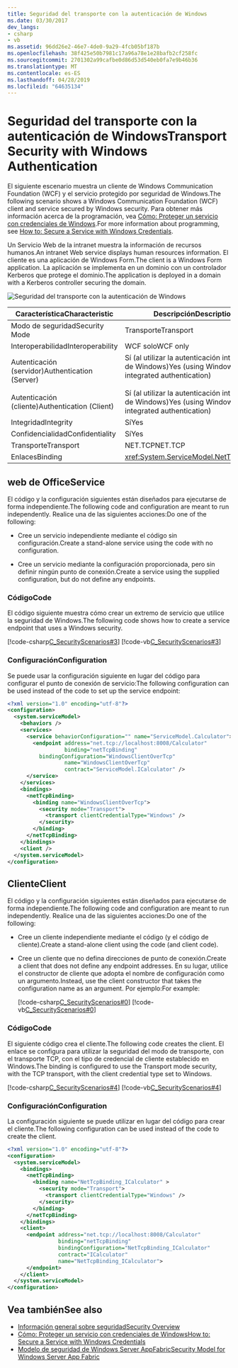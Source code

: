 ```yaml
---
title: Seguridad del transporte con la autenticación de Windows
ms.date: 03/30/2017
dev_langs:
- csharp
- vb
ms.assetid: 96dd26e2-46e7-4de0-9a29-4fcb05bf187b
ms.openlocfilehash: 38f425e50b7981c17a96a78e1e28bafb2cf258fc
ms.sourcegitcommit: 2701302a99cafbe0d86d53d540eb0fa7e9b46b36
ms.translationtype: MT
ms.contentlocale: es-ES
ms.lasthandoff: 04/28/2019
ms.locfileid: "64635134"
---
```

# <a name="transport-security-with-windows-authentication"></a><span data-ttu-id="a5fcc-102">Seguridad del transporte con la autenticación de Windows</span><span class="sxs-lookup"><span data-stu-id="a5fcc-102">Transport Security with Windows Authentication</span></span>
<span data-ttu-id="a5fcc-103">El siguiente escenario muestra un cliente de Windows Communication Foundation (WCF) y el servicio protegido por seguridad de Windows.</span><span class="sxs-lookup"><span data-stu-id="a5fcc-103">The following scenario shows a Windows Communication Foundation (WCF) client and service secured by Windows security.</span></span> <span data-ttu-id="a5fcc-104">Para obtener más información acerca de la programación, vea [Cómo: Proteger un servicio con credenciales de Windows](../../../../docs/framework/wcf/how-to-secure-a-service-with-windows-credentials.md).</span><span class="sxs-lookup"><span data-stu-id="a5fcc-104">For more information about programming, see [How to: Secure a Service with Windows Credentials](../../../../docs/framework/wcf/how-to-secure-a-service-with-windows-credentials.md).</span></span>  
  
 <span data-ttu-id="a5fcc-105">Un Servicio Web de la intranet muestra la información de recursos humanos.</span><span class="sxs-lookup"><span data-stu-id="a5fcc-105">An intranet Web service displays human resources information.</span></span> <span data-ttu-id="a5fcc-106">El cliente es una aplicación de Windows Form.</span><span class="sxs-lookup"><span data-stu-id="a5fcc-106">The client is a Windows Form application.</span></span> <span data-ttu-id="a5fcc-107">La aplicación se implementa en un dominio con un controlador Kerberos que protege el dominio.</span><span class="sxs-lookup"><span data-stu-id="a5fcc-107">The application is deployed in a domain with a Kerberos controller securing the domain.</span></span>  
  
 ![Seguridad del transporte con la autenticación de Windows](./media/transport-security-with-windows-authentication/secured-windows-authentication.gif)  
  
|<span data-ttu-id="a5fcc-109">Característica</span><span class="sxs-lookup"><span data-stu-id="a5fcc-109">Characteristic</span></span>|<span data-ttu-id="a5fcc-110">Descripción</span><span class="sxs-lookup"><span data-stu-id="a5fcc-110">Description</span></span>|  
|--------------------|-----------------|  
|<span data-ttu-id="a5fcc-111">Modo de seguridad</span><span class="sxs-lookup"><span data-stu-id="a5fcc-111">Security Mode</span></span>|<span data-ttu-id="a5fcc-112">Transporte</span><span class="sxs-lookup"><span data-stu-id="a5fcc-112">Transport</span></span>|  
|<span data-ttu-id="a5fcc-113">Interoperabilidad</span><span class="sxs-lookup"><span data-stu-id="a5fcc-113">Interoperability</span></span>|<span data-ttu-id="a5fcc-114">WCF solo</span><span class="sxs-lookup"><span data-stu-id="a5fcc-114">WCF only</span></span>|  
|<span data-ttu-id="a5fcc-115">Autenticación (servidor)</span><span class="sxs-lookup"><span data-stu-id="a5fcc-115">Authentication (Server)</span></span><br /><br /> <span data-ttu-id="a5fcc-116">Autenticación (cliente)</span><span class="sxs-lookup"><span data-stu-id="a5fcc-116">Authentication (Client)</span></span>|<span data-ttu-id="a5fcc-117">Sí (al utilizar la autenticación integrada de Windows)</span><span class="sxs-lookup"><span data-stu-id="a5fcc-117">Yes (using Windows integrated authentication)</span></span><br /><br /> <span data-ttu-id="a5fcc-118">Sí (al utilizar la autenticación integrada de Windows)</span><span class="sxs-lookup"><span data-stu-id="a5fcc-118">Yes (using Windows integrated authentication)</span></span>|  
|<span data-ttu-id="a5fcc-119">Integridad</span><span class="sxs-lookup"><span data-stu-id="a5fcc-119">Integrity</span></span>|<span data-ttu-id="a5fcc-120">Sí</span><span class="sxs-lookup"><span data-stu-id="a5fcc-120">Yes</span></span>|  
|<span data-ttu-id="a5fcc-121">Confidencialidad</span><span class="sxs-lookup"><span data-stu-id="a5fcc-121">Confidentiality</span></span>|<span data-ttu-id="a5fcc-122">Sí</span><span class="sxs-lookup"><span data-stu-id="a5fcc-122">Yes</span></span>|  
|<span data-ttu-id="a5fcc-123">Transporte</span><span class="sxs-lookup"><span data-stu-id="a5fcc-123">Transport</span></span>|<span data-ttu-id="a5fcc-124">NET.TCP</span><span class="sxs-lookup"><span data-stu-id="a5fcc-124">NET.TCP</span></span>|  
|<span data-ttu-id="a5fcc-125">Enlaces</span><span class="sxs-lookup"><span data-stu-id="a5fcc-125">Binding</span></span>|<xref:System.ServiceModel.NetTcpBinding>|  
  
## <a name="service"></a><span data-ttu-id="a5fcc-126">web de Office</span><span class="sxs-lookup"><span data-stu-id="a5fcc-126">Service</span></span>  
 <span data-ttu-id="a5fcc-127">El código y la configuración siguientes están diseñados para ejecutarse de forma independiente.</span><span class="sxs-lookup"><span data-stu-id="a5fcc-127">The following code and configuration are meant to run independently.</span></span> <span data-ttu-id="a5fcc-128">Realice una de las siguientes acciones:</span><span class="sxs-lookup"><span data-stu-id="a5fcc-128">Do one of the following:</span></span>  
  
- <span data-ttu-id="a5fcc-129">Cree un servicio independiente mediante el código sin configuración.</span><span class="sxs-lookup"><span data-stu-id="a5fcc-129">Create a stand-alone service using the code with no configuration.</span></span>  
  
- <span data-ttu-id="a5fcc-130">Cree un servicio mediante la configuración proporcionada, pero sin definir ningún punto de conexión.</span><span class="sxs-lookup"><span data-stu-id="a5fcc-130">Create a service using the supplied configuration, but do not define any endpoints.</span></span>  
  
### <a name="code"></a><span data-ttu-id="a5fcc-131">Código</span><span class="sxs-lookup"><span data-stu-id="a5fcc-131">Code</span></span>  
 <span data-ttu-id="a5fcc-132">El código siguiente muestra cómo crear un extremo de servicio que utilice la seguridad de Windows.</span><span class="sxs-lookup"><span data-stu-id="a5fcc-132">The following code shows how to create a service endpoint that uses a Windows security.</span></span>  
  
 [!code-csharp[C_SecurityScenarios#3](../../../../samples/snippets/csharp/VS_Snippets_CFX/c_securityscenarios/cs/source.cs#3)]
 [!code-vb[C_SecurityScenarios#3](../../../../samples/snippets/visualbasic/VS_Snippets_CFX/c_securityscenarios/vb/source.vb#3)]  
  
### <a name="configuration"></a><span data-ttu-id="a5fcc-133">Configuración</span><span class="sxs-lookup"><span data-stu-id="a5fcc-133">Configuration</span></span>  
 <span data-ttu-id="a5fcc-134">Se puede usar la configuración siguiente en lugar del código para configurar el punto de conexión de servicio:</span><span class="sxs-lookup"><span data-stu-id="a5fcc-134">The following configuration can be used instead of the code to set up the service endpoint:</span></span>  
  
```xml  
<?xml version="1.0" encoding="utf-8"?>  
<configuration>  
  <system.serviceModel>  
    <behaviors />  
    <services>  
      <service behaviorConfiguration="" name="ServiceModel.Calculator">  
        <endpoint address="net.tcp://localhost:8008/Calculator"   
                  binding="netTcpBinding"  
          bindingConfiguration="WindowsClientOverTcp"   
                  name="WindowsClientOverTcp"  
                  contract="ServiceModel.ICalculator" />  
      </service>  
    </services>  
    <bindings>  
      <netTcpBinding>  
        <binding name="WindowsClientOverTcp">  
          <security mode="Transport">  
            <transport clientCredentialType="Windows" />  
          </security>  
        </binding>  
      </netTcpBinding>  
    </bindings>  
    <client />  
  </system.serviceModel>  
</configuration>  
```  
  
## <a name="client"></a><span data-ttu-id="a5fcc-135">Cliente</span><span class="sxs-lookup"><span data-stu-id="a5fcc-135">Client</span></span>  
 <span data-ttu-id="a5fcc-136">El código y la configuración siguientes están diseñados para ejecutarse de forma independiente.</span><span class="sxs-lookup"><span data-stu-id="a5fcc-136">The following code and configuration are meant to run independently.</span></span> <span data-ttu-id="a5fcc-137">Realice una de las siguientes acciones:</span><span class="sxs-lookup"><span data-stu-id="a5fcc-137">Do one of the following:</span></span>  
  
- <span data-ttu-id="a5fcc-138">Cree un cliente independiente mediante el código (y el código de cliente).</span><span class="sxs-lookup"><span data-stu-id="a5fcc-138">Create a stand-alone client using the code (and client code).</span></span>  
  
- <span data-ttu-id="a5fcc-139">Cree un cliente que no defina direcciones de punto de conexión.</span><span class="sxs-lookup"><span data-stu-id="a5fcc-139">Create a client that does not define any endpoint addresses.</span></span> <span data-ttu-id="a5fcc-140">En su lugar, utilice el constructor de cliente que adopta el nombre de configuración como un argumento.</span><span class="sxs-lookup"><span data-stu-id="a5fcc-140">Instead, use the client constructor that takes the configuration name as an argument.</span></span> <span data-ttu-id="a5fcc-141">Por ejemplo:</span><span class="sxs-lookup"><span data-stu-id="a5fcc-141">For example:</span></span>  
  
     [!code-csharp[C_SecurityScenarios#0](../../../../samples/snippets/csharp/VS_Snippets_CFX/c_securityscenarios/cs/source.cs#0)]
     [!code-vb[C_SecurityScenarios#0](../../../../samples/snippets/visualbasic/VS_Snippets_CFX/c_securityscenarios/vb/source.vb#0)]  
  
### <a name="code"></a><span data-ttu-id="a5fcc-142">Código</span><span class="sxs-lookup"><span data-stu-id="a5fcc-142">Code</span></span>  
 <span data-ttu-id="a5fcc-143">El siguiente código crea el cliente.</span><span class="sxs-lookup"><span data-stu-id="a5fcc-143">The following code creates the client.</span></span> <span data-ttu-id="a5fcc-144">El enlace se configura para utilizar la seguridad del modo de transporte, con el transporte TCP, con el tipo de credencial de cliente establecido en Windows.</span><span class="sxs-lookup"><span data-stu-id="a5fcc-144">The binding is configured to use the Transport mode security, with the TCP transport, with the client credential type set to Windows.</span></span>  
  
 [!code-csharp[C_SecurityScenarios#4](../../../../samples/snippets/csharp/VS_Snippets_CFX/c_securityscenarios/cs/source.cs#4)]
 [!code-vb[C_SecurityScenarios#4](../../../../samples/snippets/visualbasic/VS_Snippets_CFX/c_securityscenarios/vb/source.vb#4)]  
  
### <a name="configuration"></a><span data-ttu-id="a5fcc-145">Configuración</span><span class="sxs-lookup"><span data-stu-id="a5fcc-145">Configuration</span></span>  
 <span data-ttu-id="a5fcc-146">La configuración siguiente se puede utilizar en lugar del código para crear el cliente.</span><span class="sxs-lookup"><span data-stu-id="a5fcc-146">The following configuration can be used instead of the code to create the client.</span></span>  
  
```xml  
<?xml version="1.0" encoding="utf-8"?>  
<configuration>  
  <system.serviceModel>  
    <bindings>  
      <netTcpBinding>  
        <binding name="NetTcpBinding_ICalculator" >  
          <security mode="Transport">  
            <transport clientCredentialType="Windows" />  
          </security>  
        </binding>  
      </netTcpBinding>  
    </bindings>  
    <client>  
      <endpoint address="net.tcp://localhost:8008/Calculator"   
                binding="netTcpBinding"            
                bindingConfiguration="NetTcpBinding_ICalculator"   
                contract="ICalculator"  
                name="NetTcpBinding_ICalculator">  
      </endpoint>  
    </client>  
  </system.serviceModel>  
</configuration>  
```  
  
## <a name="see-also"></a><span data-ttu-id="a5fcc-147">Vea también</span><span class="sxs-lookup"><span data-stu-id="a5fcc-147">See also</span></span>

- [<span data-ttu-id="a5fcc-148">Información general sobre seguridad</span><span class="sxs-lookup"><span data-stu-id="a5fcc-148">Security Overview</span></span>](../../../../docs/framework/wcf/feature-details/security-overview.md)
- [<span data-ttu-id="a5fcc-149">Cómo: Proteger un servicio con credenciales de Windows</span><span class="sxs-lookup"><span data-stu-id="a5fcc-149">How to: Secure a Service with Windows Credentials</span></span>](../../../../docs/framework/wcf/how-to-secure-a-service-with-windows-credentials.md)
- [<span data-ttu-id="a5fcc-150">Modelo de seguridad de Windows Server AppFabric</span><span class="sxs-lookup"><span data-stu-id="a5fcc-150">Security Model for Windows Server App Fabric</span></span>](https://go.microsoft.com/fwlink/?LinkID=201279&clcid=0x409)
